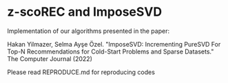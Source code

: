 # z-scoREC and ImposeSVD 

Implementation of our algorithms presented in the paper:

Hakan Yilmazer, Selma Ayşe Özel. "ImposeSVD: Incrementing PureSVD For Top-N Recommendations for Cold-Start Problems and Sparse Datasets." The Computer Journal (2022)

Please read REPRODUCE.md for reproducing codes
